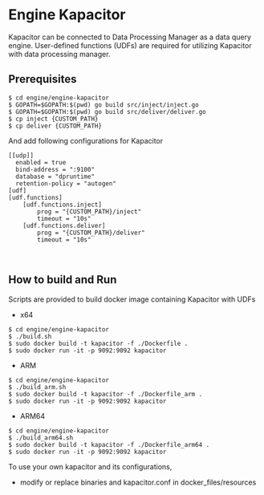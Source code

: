Engine Kapacitor
===============

Kapacitor can be connected to Data Processing Manager as a data query engine.
User-defined functions (UDFs) are required for utilizing Kapacitor with data processing manager.

## Prerequisites ##

```
$ cd engine/engine-kapacitor
$ GOPATH=$GOPATH:$(pwd) go build src/inject/inject.go
$ GOPATH=$GOPATH:$(pwd) go build src/deliver/deliver.go
$ cp inject {CUSTOM_PATH}
$ cp deliver {CUSTOM_PATH}
```
And add following configurations for Kapacitor
```
[[udp]]
  enabled = true
  bind-address = ":9100"
  database = "dpruntime"
  retention-policy = "autogen"
[udf]
[udf.functions]
    [udf.functions.inject]
        prog = "{CUSTOM_PATH}/inject"
        timeout = "10s"
    [udf.functions.deliver]
        prog = "{CUSTOM_PATH}/deliver"
        timeout = "10s"
```
<br>

## How to build and Run ##
Scripts are provided to build docker image containing Kapacitor with UDFs 
- x64
```
$ cd engine/engine-kapacitor
$ ./build.sh
$ sudo docker build -t kapacitor -f ./Dockerfile .
$ sudo docker run -it -p 9092:9092 kapacitor
```

- ARM
```
$ cd engine/engine-kapacitor
$ ./build_arm.sh
$ sudo docker build -t kapacitor -f ./Dockerfile_arm .
$ sudo docker run -it -p 9092:9092 kapacitor
```
- ARM64
```
$ cd engine/engine-kapacitor
$ ./build_arm64.sh
$ sudo docker build -t kapacitor -f ./Dockerfile_arm64 .
$ sudo docker run -it -p 9092:9092 kapacitor
```
To use your own kapacitor and its configurations, 
- modify or replace binaries and kapacitor.conf in docker_files/resources
